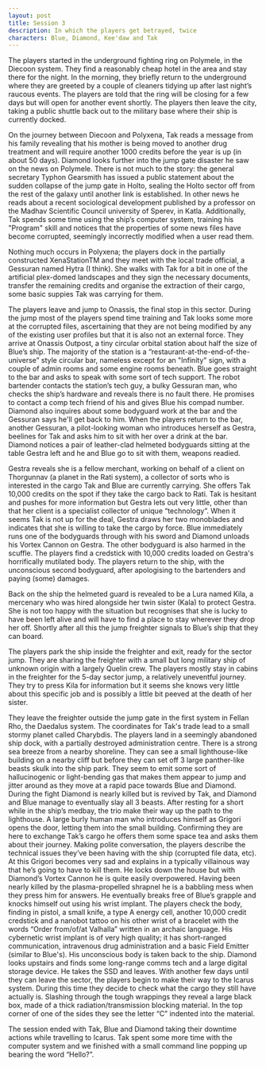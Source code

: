 ```yaml
---
layout: post
title: Session 3
description: In which the players get betrayed, twice
characters: Blue, Diamond, Kee'daw and Tak
---
```

The players started in the underground fighting ring on Polymele, in the Diecoon system. They find a reasonably cheap hotel in the area
and stay there for the night. In the morning, they briefly return to the underground where they are greeted by a couple of cleaners 
tidying up after last night’s raucous events. The players are told that the ring will be closing for a few days but will open for 
another event shortly. The players then leave the city, taking a public shuttle back out to the military base where their ship is
currently docked. 

On the journey between Diecoon and Polyxena, Tak reads a message from his family revealing that his mother is being moved to another 
drug treatment and will require another 1000 credits before the year is up (in about 50 days). Diamond looks further into the jump gate 
disaster he saw on the news on Polymele. There is not much to the story: the general secretary Typhon Gearsmith has issued a public statement about the 
sudden collapse of the jump gate in Holto, sealing the Holto sector off from the rest of the galaxy until another link is established. In
other news he reads about a recent sociological development published by a professor on the Madhav Scientific Council university of Sperev, in 
Katla. Additionally, Tak spends some time using the ship’s computer system, training his "Program" skill and notices that the properties 
of some news files have become corrupted, seemingly incorrectly modified when a user read them.

Nothing much occurs in Polyxena; the players dock in the partially constructed XenaStationTM and they meet with the local trade 
official, a Gessuran named Hytra (I think). She walks with Tak for a bit in one of the artificial plex-domed landscapes and they sign
the necessary documents, transfer the remaining credits and organise the extraction of their cargo, some basic suppies Tak was carrying for them. 

The players leave and jump to Onassis, the final stop in this sector. During the jump most of the players spend time training and Tak 
looks some more at the corrupted files, ascertaining that they are not being modified by any of the existing user profiles but that 
it is also not an external force. They arrive at Onassis Outpost, a tiny circular orbital station about half the size of Blue’s ship. The 
majority of the station is a “restaurant-at-the-end-of-the-universe” style circular bar, nameless except for an "Infinity" sign, with a couple of admin
rooms and some engine rooms beneath. Blue goes straight to the bar and asks to speak with some sort of tech support. The robot bartender contacts the 
station’s tech guy, a bulky Gessuran man, who checks the ship’s hardware and reveals there is no fault there. He promises to contact a 
comp tech friend of his and gives Blue his compad number. Diamond also inquires about some bodyguard work at the bar and the Gessuran says he'll 
get back to him. When the players return to the bar, another Gessuran, a pilot-looking woman who introduces herself as Gestra, beelines for Tak and 
asks him to sit with her over a drink at the bar. Diamond notices a pair of leather-clad helmeted bodyguards sitting at the table Gestra 
left and he and Blue go to sit with them, weapons readied. 

Gestra reveals she is a fellow merchant, working on behalf of a client on Thorgunnav (a planet in the Rati system), a collector of sorts
who is interested in the cargo Tak and Blue are currently carrying. She offers Tak 10,000 credits on the spot if they take the cargo 
back to Rati. Tak is hesitant and pushes for more information but Gestra lets out very little, other than that her client is a
specialist collector of unique “technology”. When it seems Tak is not up for the deal, Gestra draws her two monoblades and indicates
that she is willing to take the cargo by force. Blue immediately runs one of the bodyguards through with his sword and Diamond unloads
his Vortex Cannon on Gestra. The other bodyguard is also harmed in the scuffle. The players find a credstick with 10,000 credits loaded 
on Gestra's horrifically mutilated body. The players return to the ship, with the unconscious second bodyguard, after apologising to the
bartenders and paying (some) damages. 

Back on the ship the helmeted guard is revealed to be a Lura named Kila, a mercenary who was hired alongside her twin sister (Kala) 
to protect Gestra. She is not too happy with the situation but recognises that she is lucky to have been left alive and will have to 
find a place to stay wherever they drop her off. Shortly after all this the jump freighter signals to Blue’s ship that they can board.

The players park the ship inside the freighter and exit, ready for the sector jump. They are sharing the freighter with a small 
but long military ship of unknown origin with a largely Quelin crew. The players mostly stay in cabins in the freighter for the 
5-day sector jump, a relatively uneventful journey. They try to press Kila for information but it seems she knows very little about this 
specific job and is possibly a little bit peeved at the death of her sister.

They leave the freighter outside the jump gate in the first system in Fellan Rho, the Daedalus system. The coordinates for Tak's trade 
lead to a small stormy planet called Charybdis. The players land in a seemingly abandoned ship dock, with a partially destroyed 
administration centre. There is a strong sea breeze from a nearby shoreline. They can see a small lighthouse-like building on
a nearby cliff but before they can set off 3 large panther-like beasts skulk into the ship park. They seem to emit some sort of hallucinogenic or 
light-bending gas that makes them appear to jump and jitter around as they move at a rapid pace towards Blue and Diamond. During the fight Diamond is nearly
killed but is revived by Tak, and Diamond and Blue manage to eventually slay all 3 beasts. After resting for a short while in the ship’s medbay,
the trio make their way up the path to the lighthouse. A large burly human man who introduces himself as Grigori opens the door, letting them into the 
small building. Confirming they are here to exchange Tak’s cargo he offers them some space tea and asks them about their journey. Making
polite conversation, the players describe the technical issues they’ve been having with the ship (corrupted file data, etc). At this 
Grigori becomes very sad and explains in a typically villainous way that he’s going to have to kill them. He locks down the house but 
with Diamond’s Vortex Cannon he is quite easily overpowered. Having been nearly killed by the plasma-propelled shrapnel he is a babbling 
mess when they press him for answers. He eventually breaks free of Blue’s grapple and knocks himself out using his wrist implant. The 
players check the body, finding in pistol, a small knife, a type A energy cell, another 10,000 credit credstick and a nanobot tattoo on 
his other wrist of a bracelet with the words “Order from/of/at Valhalla” written in an archaic language. His cybernetic wrist implant is 
of very high quality; it has short-ranged communication, intravenous drug administration and a basic Field Emitter (similar to
Blue's). His unconscious body is taken back to the ship. Diamond looks upstairs and finds some long-range comms tech and a large digital 
storage device. He takes the SSD and leaves. With another few days until they can leave the sector, the players begin to make their way
to the Icarus system. During this time they decide to check what the cargo they still have actually is. Slashing through the tough 
wrappings they reveal a large black box, made of a thick radiation/transmission blocking material. In the top corner of one of the sides 
they see the letter “C” indented into the material.

The session ended with Tak, Blue and Diamond taking their downtime actions while travelling to Icarus. Tak spent some more time with 
the computer system and we finished with a small command line popping up bearing the word “Hello?”.